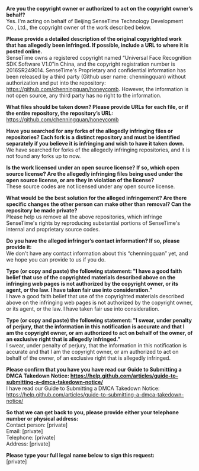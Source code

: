 **Are you the copyright owner or authorized to act on the copyright owner’s behalf?**   
Yes. I'm acting on behalf of Beijing SenseTime Technology Development Co., Ltd., the copyright owner of the work described below.

**Please provide a detailed description of the original copyrighted work that has allegedly been infringed. If possible, include a URL to where it is posted online.**   
SenseTime owns a registered copyright named “Universal Face Recognition SDK Software V1.0”in China, and the copyright registration number is 2016SR249014. SenseTime's Proprietary and confidential information has been released by a third party (Github user name: chenningquan) without authorization and put into the repository: https://github.com/chenningquan/honeycomb. However, the information is not open source, any third party has no right to the information.

**What files should be taken down? Please provide URLs for each file, or if the entire repository, the repository’s URL:**   
https://github.com/chenningquan/honeycomb

**Have you searched for any forks of the allegedly infringing files or repositories? Each fork is a distinct repository and must be identified separately if you believe it is infringing and wish to have it taken down.**   
We have searched for forks of the allegedly infringing repositories, and it is not found any forks up to now.

**Is the work licensed under an open source license? If so, which open source license? Are the allegedly infringing files being used under the open source license, or are they in violation of the license?**   
These source codes are not licensed under any open source license.

**What would be the best solution for the alleged infringement? Are there specific changes the other person can make other than removal? Can the repository be made private?**   
Please help us remove all the above repositories, which infringe SenseTime's rights by reproducing substantial portions of SenseTime's internal and proprietary source codes.

**Do you have the alleged infringer’s contact information? If so, please provide it:**   
We don't have any contact information about this “chenningquan” yet, and we hope you can provide to us if you do.

**Type (or copy and paste) the following statement: "I have a good faith belief that use of the copyrighted materials described above on the infringing web pages is not authorized by the copyright owner, or its agent, or the law. I have taken fair use into consideration."**   
I have a good faith belief that use of the copyrighted materials described above on the infringing web pages is not authorized by the copyright owner, or its agent, or the law. I have taken fair use into consideration.

**Type (or copy and paste) the following statement: "I swear, under penalty of perjury, that the information in this notification is accurate and that I am the copyright owner, or am authorized to act on behalf of the owner, of an exclusive right that is allegedly infringed."**   
I swear, under penalty of perjury, that the information in this notification is accurate and that I am the copyright owner, or am authorized to act on behalf of the owner, of an exclusive right that is allegedly infringed.

**Please confirm that you have you have read our Guide to Submitting a DMCA Takedown Notice: https://help.github.com/articles/guide-to-submitting-a-dmca-takedown-notice/**   
I have read our Guide to Submitting a DMCA Takedown Notice: https://help.github.com/articles/guide-to-submitting-a-dmca-takedown-notice/

**So that we can get back to you, please provide either your telephone number or physical address:**   
Contact person: [private]  
Email: [private]   
Telephone: [private]   
Address: [private]

**Please type your full legal name below to sign this request:**   
[private]
